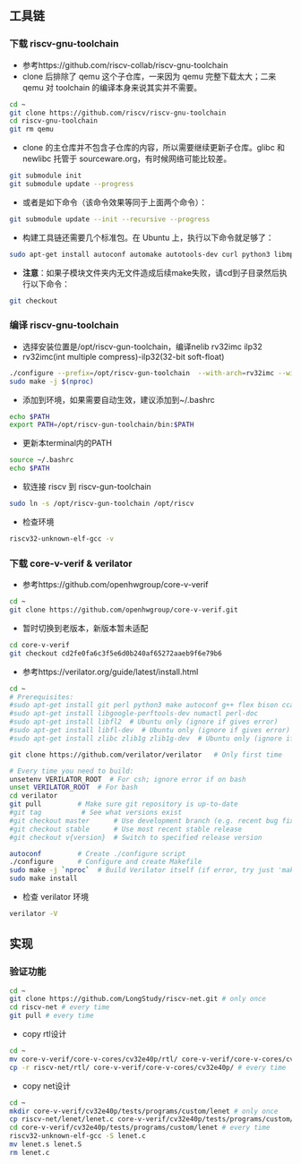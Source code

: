 
## 工具链
### 下载 riscv-gnu-toolchain

* 参考https://github.com/riscv-collab/riscv-gnu-toolchain
* clone 后排除了 qemu 这个子仓库，一来因为 qemu 完整下载太大；二来 qemu 对 toolchain 的编译本身来说其实并不需要。
```bash
cd ~
git clone https://github.com/riscv/riscv-gnu-toolchain
cd riscv-gnu-toolchain
git rm qemu
```

* clone 的主仓库并不包含子仓库的内容，所以需要继续更新子仓库。glibc 和 newlibc 托管于 sourceware.org，有时候网络可能比较差。
```bash
git submodule init
git submodule update --progress
```

* 或者是如下命令（该命令效果等同于上面两个命令）：
```bash
git submodule update --init --recursive --progress
```

* 构建工具链还需要几个标准包。在 Ubuntu 上，执行以下命令就足够了：
```bash
sudo apt-get install autoconf automake autotools-dev curl python3 libmpc-dev libmpfr-dev libgmp-dev gawk build-essential bison flex texinfo gperf libtool patchutils bc zlib1g-dev libexpat-dev
```

* **注意**：如果子模块文件夹内无文件造成后续make失败，请cd到子目录然后执行以下命令：
```bash
git checkout
```
### 编译 riscv-gnu-toolchain

* 选择安装位置是/opt/riscv-gun-toolchain，编译nelib rv32imc ilp32
* rv32imc(int multiple compress)-ilp32(32-bit soft-float)
```bash
./configure --prefix=/opt/riscv-gun-toolchain  --with-arch=rv32imc --with-abi=ilp32
sudo make -j $(nproc)
```

* 添加到环境，如果需要自动生效，建议添加到~/.bashrc
```bash
echo $PATH
export PATH=/opt/riscv-gun-toolchain/bin:$PATH
```

* 更新本terminal内的PATH
```bash
source ~/.bashrc
echo $PATH
```

* 软连接 riscv 到 riscv-gun-toolchain
```bash
sudo ln -s /opt/riscv-gun-toolchain /opt/riscv
```
* 检查环境
```bash
riscv32-unknown-elf-gcc -v
```

### 下载 core-v-verif & verilator

* 参考https://github.com/openhwgroup/core-v-verif
```bash
cd ~
git clone https://github.com/openhwgroup/core-v-verif.git
```

* 暂时切换到老版本，新版本暂未适配
```bash
cd core-v-verif
git checkout cd2fe0fa6c3f5e6d0b240af65272aaeb9f6e79b6
```

* 参考https://verilator.org/guide/latest/install.html
```bash
cd ~
# Prerequisites:
#sudo apt-get install git perl python3 make autoconf g++ flex bison ccache
#sudo apt-get install libgoogle-perftools-dev numactl perl-doc
#sudo apt-get install libfl2  # Ubuntu only (ignore if gives error)
#sudo apt-get install libfl-dev  # Ubuntu only (ignore if gives error)
#sudo apt-get install zlibc zlib1g zlib1g-dev  # Ubuntu only (ignore if gives error)

git clone https://github.com/verilator/verilator   # Only first time

# Every time you need to build:
unsetenv VERILATOR_ROOT  # For csh; ignore error if on bash
unset VERILATOR_ROOT  # For bash
cd verilator
git pull         # Make sure git repository is up-to-date
#git tag          # See what versions exist
#git checkout master      # Use development branch (e.g. recent bug fixes)
#git checkout stable      # Use most recent stable release
#git checkout v{version}  # Switch to specified release version

autoconf         # Create ./configure script
./configure      # Configure and create Makefile
sudo make -j `nproc`  # Build Verilator itself (if error, try just 'make')
sudo make install
```

* 检查 verilator 环境
```bash
verilator -V
```

## 实现
### 验证功能

```bash
cd ~
git clone https://github.com/LongStudy/riscv-net.git # only once
cd riscv-net # every time
git pull # every time
```

* copy rtl设计
```bash
cd ~
mv core-v-verif/core-v-cores/cv32e40p/rtl/ core-v-verif/core-v-cores/cv32e40p/rtl_bk/ # only once
cp -r riscv-net/rtl/ core-v-verif/core-v-cores/cv32e40p/ # every time
```

* copy net设计
```bash
cd ~
mkdir core-v-verif/cv32e40p/tests/programs/custom/lenet # only once
cp riscv-net/lenet/lenet.c core-v-verif/cv32e40p/tests/programs/custom/lenet # every time
cd core-v-verif/cv32e40p/tests/programs/custom/lenet # every time
riscv32-unknown-elf-gcc -S lenet.c
mv lenet.s lenet.S
rm lenet.c
```